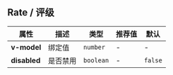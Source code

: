 ## Rate / 评级

<ex-code name="ex-rate-basic"/></ex-code>

<ex-code name="ex-rate-disabled"/></ex-code>

<ex-footer edit-link="https://github.com/geist-org/vue/edit/master/docs/en-us/components/rate.md">

| 属性         | 描述     | 类型      | 推荐值 | 默认    |
| ------------ | -------- | --------- | ------ | ------- |
| **v-model**  | 绑定值   | `number`  | -      | -       |
| **disabled** | 是否禁用 | `boolean` | -      | `false` |

</ex-footer>
